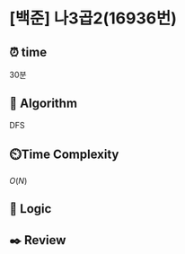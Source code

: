 # [백준]  나3곱2(16936번)

## ⏰  **time**

30분

## :pushpin: **Algorithm**

DFS

## ⏲️**Time Complexity**

$O(N)$

## :round_pushpin: **Logic**

## :black_nib: **Review**

```

```
